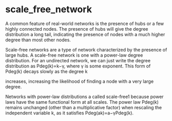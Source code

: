 # scale_free_network


A common feature of real-world networks is the presence of hubs or a few highly connected nodes. The presence of hubs will give the degree distribution a long tail, indicating the presence of nodes with a much higher degree than most other nodes.

Scale-free networks are a type of network characterized by the presence of large hubs. A scale-free network is one with a power-law degree distribution. For an undirected network, we can just write the degree distribution as
Pdeg(k)∝k−γ,
where γ is some exponent. This form of Pdeg(k) decays slowly as the degree k

increases, increasing the likelihood of finding a node with a very large degree.

Networks with power-law distributions a called scale-free1 because power laws have the same functional form at all scales. The power law Pdeg(k)
remains unchanged (other than a multiplicative factor) when rescaling the independent variable k, as it satisfies Pdeg(ak)=a−γPdeg(k).
